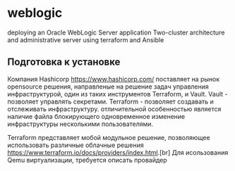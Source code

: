 # weblogic

deploying an Oracle WebLogic Server application Two-cluster architecture and administrative server using terraform and Ansible

## Подготовка к установке

Компания Hashicorp <https://www.hashicorp.com/> поставляет на рынок opensource решения, направленые на решение задач управления инфраструктурой, один из таких инструментов Terraform, и Vault.
Vault - позволяет управлять секретами.
Terraform - позволяет создавать и отслеживать инфраструктуру. отличительной особенностью является наличие файла блокирующего одновременное изменение инфраструктуры несколькими пользователями.

Terraform представляет мобой модульное решение, позволяющее использовать различные облачные решения <https://www.terraform.io/docs/providers/index.html>.[br]
Для исользования Qemu виртуализации, требуется описать провайдер

